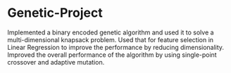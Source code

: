 # Genetic-Project
 
 Implemented a binary encoded genetic algorithm and used it to solve a multi-dimensional knapsack problem.
 Used that for feature selection in Linear Regression to improve the performance by reducing dimensionality.
 Improved the overall performance of the algorithm by using single-point crossover and adaptive mutation.

